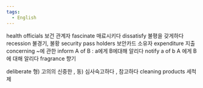 ```yaml
---
tags:
  - English
---
```

health officials 보건 관계자
fascinate 매료시키다
dissatisfy 불평을 갖게하다
recession 불경기, 불황
security pass holders 보안카드 소유자
expenditure 지출
concerning ~에 관한
inform A of B : a에게 B에대해 알리다
notify a of b  A 에게 B에 대해 알리다
fragrance 향기

deliberate 형) 고의의 신중한 , 동) 심사숙고하다 , 참고하다
cleaning products 세척제

